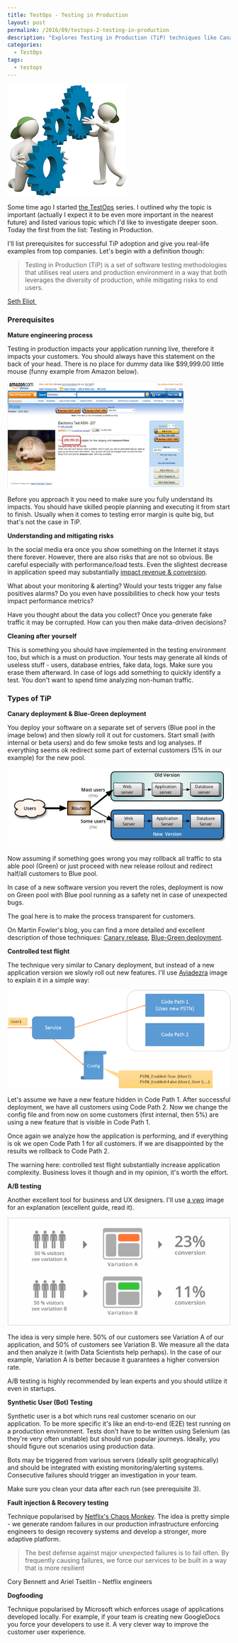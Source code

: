 ```yaml
---
title: TestOps - Testing in Production
layout: post
permalink: /2016/09/testops-2-testing-in-production
description: "Explores Testing in Production (TiP) techniques like Canary/Blue-Green deployments, Controlled Test Flights (feature flags), A/B testing, Synthetic User testing, Fault Injection (Chaos Monkey), and Dogfooding, outlining prerequisites and risks."
categories:
  - TestOps
tags:
  - testops
---
```


<img src="/images/blog/production-icon-18.png" loading="lazy" alt="">

Some time ago I started [the TestOps](https://awesome-testing.com/2016/07/testops-missing-piece-of-puzzle.html) series.
I outlined why the topic is important (actually I expect it to be even more important in the nearest future) and listed
various topic which I'd like to investigate deeper soon. Today the first from the list: Testing in Production.

I'll list prerequisites for successful TiP adoption and give you real-life examples from top companies. Let's begin with
a definition though:

> Testing in Production (TiP) is a set of software testing methodologies that utilises real users and production
> environment in a way that both leverages the diversity of production, while mitigating risks to end users.

[Seth Eliot ](https://twitter.com/setheliot)

### Prerequisites

**Mature engineering process**

Testing in production impacts your application running live, therefore it impacts your customers. You should always have
this statement on the back of your head. There is no place for dummy data like $99,999.00 little mouse (funny example
from Amazon below).

<img src="/images/blog/4812.image_6EB04442.png" loading="lazy" alt="">

Before you approach it you need to make sure you fully understand its impacts. You should have skilled people planning
and executing it from start to finish. Usually when it comes to testing error margin is quite big, but that's not the
case in TiP.

**Understanding and mitigating risks**

In the social media era once you show something on the Internet it stays there forever. However, there are also risks
that are not so obvious. Be careful especially with performance/load tests. Even the slightest decrease in application
speed may
substantially [impact revenue & conversion](http://www.webpagefx.com/blog/internet/website-page-load-time-conversions/).

What about your monitoring & alerting? Would your tests trigger any false positives alarms? Do you even have
possibilities to check how your tests impact performance metrics?

Have you thought about the data you collect? Once you generate fake traffic it may be corrupted. How can you then make
data-driven decisions?

**Cleaning after yourself**

This is something you should have implemented in the testing environment too, but which is a must on production. Your
tests may generate all kinds of useless stuff - users, database entries, fake data, logs. Make sure you erase them
afterward. In case of logs add something to quickly identify a test. You don't want to spend time analyzing non-human
traffic.

### Types of TiP

**Canary deployment & Blue-Green deployment**

You deploy your software on a separate set of servers (Blue pool in the image below) and then slowly roll it out for
customers. Start small (with internal or beta users) and do few smoke tests and log analyses. If everything seems ok
redirect some part of external customers (5% in our example) for the new pool.

<img src="/images/blog/canary-release-2.png" loading="lazy" alt="">

Now assuming if something goes wrong you may rollback all traffic to sta able pool (Green) or just proceed with new
release rollout and redirect half/all customers to Blue pool.

In case of a new software version you revert the roles, deployment is now on Green pool with Blue pool running as a
safety net in case of unexpected bugs.

The goal here is to make the process transparent for customers.

On Martin Fowler's blog, you can find a more detailed and excellent description of those
techniques: [Canary release](http://martinfowler.com/bliki/CanaryRelease.html), [Blue-Green deployment](http://martinfowler.com/bliki/BlueGreenDeployment.html).

**Controlled test flight**

The technique very similar to Canary deployment, but instead of a new application version we slowly roll out new
features. I'll use [Aviadezra](http://aviadezra.blogspot.com/2014/05/testing-in-production-benefits-risks.html) image to
explain it in a simple way:

<img src="/images/blog/image16.png" loading="lazy" alt="">

Let's assume we have a new feature hidden in Code Path 1. After successful deployment, we have all customers using Code
Path 2. Now we change the config file and from now on some customers (first internal, then 5%) are using a new feature
that is visible in Code Path 1.

Once again we analyze how the application is performing, and if everything is ok we open Code Path 1 for all customers.
If we are disappointed by the results we rollback to Code Path 2.

The warning here: controlled test flight substantially increase application complexity. Business loves it though and in
my opinion, it's worth the effort.

**A/B testing**

Another excellent tool for business and UX designers. I'll use [a vwo](https://vwo.com/ab-testing/) image for an
explanation (excellent guide, read it).

<img src="/images/blog/02.png.pagespeed.ce.BmWcShEZAM.png" loading="lazy" alt="">

The idea is very simple here. 50% of our customers see Variation A of our application, and 50% of customers see
Variation B. We measure all the data and then analyze it (with Data Scientists help perhaps). In the case of our
example, Variation A is better because it guarantees a higher conversion rate.

A/B testing is highly recommended by lean experts and you should utilize it even in startups.

**Synthetic User (Bot) Testing**

Synthetic user is a bot which runs real customer scenario on our application. To be more specific it's like an
end-to-end (E2E) test running on a production environment. Tests don't have to be written using Selenium (as they're
very often unstable) but should run popular journeys. Ideally, you should figure out scenarios using production data.

Bots may be triggered from various servers (ideally split geographically) and should be integrated with existing
monitoring/alerting systems. Consecutive failures should trigger an investigation in your team.

Make sure you clean your data after each run (see prerequisite 3).

**Fault injection & Recovery testing**

Technique popularised
by [Netflix's Chaos Monkey](http://techblog.netflix.com/2012/07/chaos-monkey-released-into-wild.html). The idea is
pretty simple - we generate random failures in our production infrastructure enforcing engineers to design recovery
systems and develop a stronger, more adaptive platform.

> The best defense against major unexpected failures is to fail often. By frequently causing failures, we force our
> services to be built in a way that is more resilient

Cory Bennett and Ariel Tseitlin - Netflix engineers

**Dogfooding**

Technique popularised by Microsoft which enforces usage of applications developed locally. For example, if your team is
creating new GoogleDocs you force your developers to use it. A very clever way to improve the customer user experience.
